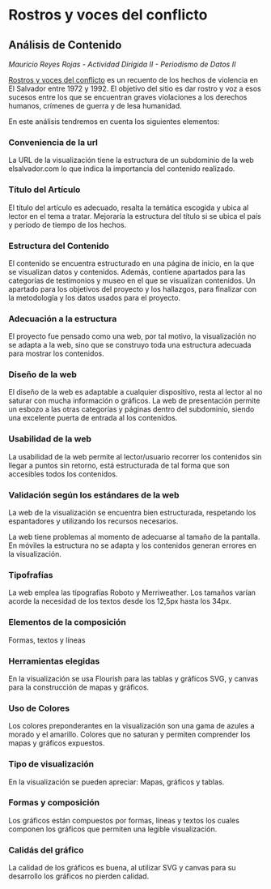 # Rostros y voces del conflicto

## Análisis de Contenido

_Mauricio Reyes Rojas - Actividad Dirigida II - Periodismo de Datos II_

[Rostros y voces del conflicto](https://rostrosyvocesdelconflicto.elsalvador.com/) es un recuento de los hechos de violencia en El Salvador entre 1972 y 1992. El objetivo del sitio es dar rostro y voz a esos sucesos entre los que se encuentran graves violaciones a los derechos humanos, crímenes de guerra y de lesa humanidad.

En este análisis tendremos en cuenta los siguientes elementos:

### Conveniencia de la url

La URL de la visualización tiene la estructura de un subdominio de la web elsalvador.com lo que indica la importancia del contenido realizado.

### Título del Artículo

El título del artículo es adecuado, resalta la temática escogida y ubica al lector en el tema a tratar. Mejoraría la estructura del título si se ubica el país y periodo de tiempo de los hechos.

### Estructura del Contenido

El contenido se encuentra estructurado en una página de inicio, en la que se visualizan datos y contenidos. Además, contiene apartados para las categorías de testimonios y museo en el que se visualizan contenidos. Un apartado para los objetivos del proyecto y los hallazgos, para finalizar con la metodología y los datos usados para el proyecto.

### Adecuación a la estructura

El proyecto fue pensado como una web, por tal motivo, la visualización no se adapta a la web, sino que se construyo toda una estructura adecuada para mostrar los contenidos.

### Diseño de la web

El diseño de la web es adaptable a cualquier dispositivo, resta al lector al no saturar con mucha información o gráficos. La web de presentación permite un esbozo a las otras categorías y páginas dentro del subdominio, siendo una excelente puerta de entrada al los contenidos.

### Usabilidad de la web

La usabilidad de la web permite al lector/usuario recorrer los contenidos sin llegar a puntos sin retorno, está estructurada de tal forma que son accesibles todos los contenidos.

### Validación según los estándares de la web

La web de la visualización se encuentra bien estructurada, respetando los espantadores y utilizando los recursos necesarios.

La web tiene problemas al momento de adecuarse al tamaño de la pantalla. En móviles la estructura no se adapta y los contenidos generan errores en la visualización.

### Tipofrafías

La web emplea las tipografías Roboto y Merriweather. Los tamaños varían acorde la necesidad de los textos desde los 12,5px hasta los 34px.

### Elementos de la composición

Formas, textos y líneas

### Herramientas elegidas

En la visualización se usa Flourish para las tablas y gráficos SVG, y canvas para la construcción de mapas y gráficos.

### Uso de Colores

Los colores  preponderantes en la visualización son una gama de azules a morado y el amarillo. Colores que no saturan y permiten comprender los mapas y gráficos expuestos.

### Tipo de visualización

En la visualización se pueden apreciar: Mapas, gráficos y tablas.

### Formas y composición

Los gráficos están compuestos por formas, líneas y textos los cuales componen los gráficos que permiten una legible visualización.

### Calidás del gráfico

La calidad de los gráficos es buena, al utilizar SVG y canvas para su desarrollo los gráficos no pierden calidad.
